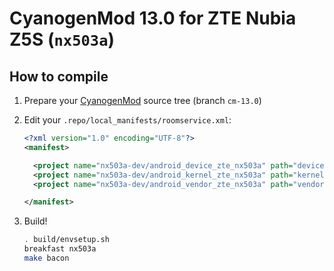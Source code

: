 CyanogenMod 13.0 for ZTE Nubia Z5S (`nx503a`)
==========

## How to compile

1.  Prepare your [CyanogenMod](https://github.com/CyanogenMod/android) source tree (branch `cm-13.0`)
2.  Edit your `.repo/local_manifests/roomservice.xml`:

    ```xml
    <?xml version="1.0" encoding="UTF-8"?>
    <manifest>

      <project name="nx503a-dev/android_device_zte_nx503a" path="device/zte/nx503a" remote="github" revision="cm-13.0" />
      <project name="nx503a-dev/android_kernel_zte_nx503a" path="kernel/zte/nx503a" remote="github" revision="cm-13.0" />
      <project name="nx503a-dev/android_vendor_zte_nx503a" path="vendor/zte/nx503a" remote="github" revision="cm-13.0" />

    </manifest>
    ```

3.  Build!

    ```sh
    . build/envsetup.sh
    breakfast nx503a
    make bacon
    ```
